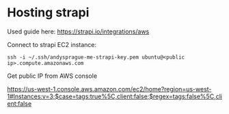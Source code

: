 
# Hosting strapi

Used guide here: 
https://strapi.io/integrations/aws

Connect to strapi EC2 instance: 
```
ssh -i ~/.ssh/andysprague-me-strapi-key.pem ubuntu@<public ip>.compute.amazonaws.com
```

Get public IP from AWS console

<https://us-west-1.console.aws.amazon.com/ec2/home?region=us-west-1#Instances:v=3;$case=tags:true%5C,client:false;$regex=tags:false%5C,client:false>

